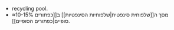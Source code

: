 - recycling pool.
- ≈10-15% מסך ה[[שלפוחית סינפטית|שלפוחיות הסינפטיות]] ב[[כפתורים סופיים|כפתורים הסופיים]].
